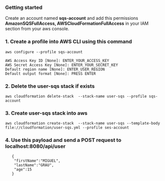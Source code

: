 ### Getting started
 
Create an account named  **sqs-account** and add this permissions **AmazonSQSFullAccess, AWSCloudFormationFullAccess** in your IAM section from your aws console.

### 1. Create a profile into AWS CLI using this command

    aws configure --profile sqs-account
    
    AWS Access Key ID [None]: ENTER_YOUR_ACCESS_KEY
    AWS Secret Access Key [None]: ENTER_YOUR_SECRET_KEY
    Default region name [None]: ENTER_USER_REGION
    Default output format [None]: PRESS ENTER    


### 2. Delete the **user-sqs** stack if exists

    aws cloudformation delete-stack  --stack-name user-sqs --profile sqs-account


### 3. Create **user-sqs** stack into aws

    aws cloudformation create-stack  --stack-name user-sqs --template-body file://cloudformation/user-sqs.yml --profile ses-account
    
    
### 4. Use this payload and send a POST request to localhost:8080/api/user

       {
       	"firstName":"MIGUEL",
       	"lastName":"GRAU",
       	"age":15
       }
